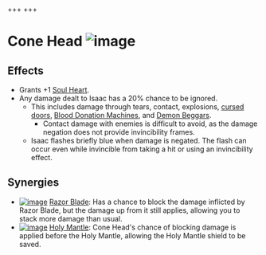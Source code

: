 +++
+++

 # Cone Head ![image](/image/Cone_Head.png) 

Effects
---------


* Grants +1 [Soul Heart](/wiki/Health#Soul_Hearts "Health").
* Any damage dealt to Isaac has a 20% chance to be ignored.
	+ This includes damage through tears, contact, explosions, [cursed doors](/wiki/Curse_Room "Curse Room"), [Blood Donation Machines](/wiki/Blood_Donation_Machine "Blood Donation Machine"), and [Demon Beggars](/wiki/Beggar#Demon_Beggar "Beggar").
		- Contact damage with enemies is difficult to avoid, as the damage negation does not provide invincibility frames.
	+ Isaac flashes briefly blue when damage is negated. The flash can occur even while invincible from taking a hit or using an invincibility effect.


Synergies
-----------


* [![image](/image/Razor_Blade.png)](/wiki/Razor_Blade "Razor Blade") [Razor Blade](/wiki/Razor_Blade "Razor Blade"): Has a chance to block the damage inflicted by Razor Blade, but the damage up from it still applies, allowing you to stack more damage than usual.
* [![image](/image/Holy_Mantle.png)](/wiki/Holy_Mantle "Holy Mantle") [Holy Mantle](/wiki/Holy_Mantle "Holy Mantle"): Cone Head's chance of blocking damage is applied before the Holy Mantle, allowing the Holy Mantle shield to be saved.


